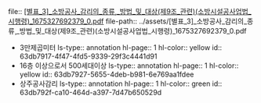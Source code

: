 file:: [[별표_3]_소방공사_감리의_종류¸_방법_및_대상(제9조_관련)(소방시설공사업법_시행령)_1675327692379_0.pdf](../assets/[별표_3]_소방공사_감리의_종류¸_방법_및_대상(제9조_관련)(소방시설공사업법_시행령)_1675327692379_0.pdf)
file-path:: ../assets/[별표_3]_소방공사_감리의_종류¸_방법_및_대상(제9조_관련)(소방시설공사업법_시행령)_1675327692379_0.pdf

- 3만제곱미터
  ls-type:: annotation
  hl-page:: 1
  hl-color:: yellow
  id:: 63db7917-4f47-4fd5-9339-29f3c4441d91
- 16층 이상으로서 500세대이상
  ls-type:: annotation
  hl-page:: 1
  hl-color:: yellow
  id:: 63db7927-5655-4deb-b981-6e769aa1fdee
- 상주공사감리
  ls-type:: annotation
  hl-page:: 1
  hl-color:: green
  id:: 63db792f-ca10-464d-a397-7d47b650529d